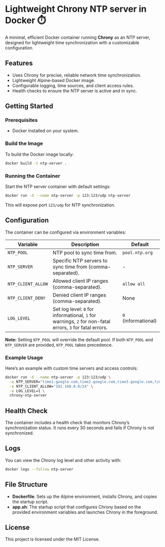 # Lightweight Chrony NTP server in Docker ⏱️

A minimal, efficient Docker container running **Chrony** as an NTP server, designed for lightweight time synchronization with a customizable configuration.

## Features

- Uses Chrony for precise, reliable network time synchronization.
- Lightweight Alpine-based Docker image.
- Configurable logging, time sources, and client access rules.
- Health checks to ensure the NTP server is active and in sync.

## Getting Started

### Prerequisites

- Docker installed on your system.

### Build the Image

To build the Docker image locally:

```bash
docker build -t ntp-server .
```

### Running the Container

Start the NTP server container with default settings:

```bash
docker run -d --name ntp-server -p 123:123/udp ntp-server
```

This will expose port `123/udp` for NTP synchronization.

## Configuration

The container can be configured via environment variables:

| Variable           | Description                                                     | Default             |
|--------------------|-----------------------------------------------------------------|---------------------|
| `NTP_POOL`         | NTP pool to sync time from.                                     | `pool.ntp.org`      |
| `NTP_SERVER`       | Specific NTP servers to sync time from (comma-separated).       | -                   |
| `NTP_CLIENT_ALLOW` | Allowed client IP ranges (comma-separated).                     | `allow all`         |
| `NTP_CLIENT_DENY`  | Denied client IP ranges (comma-separated).                      | None                |
| `LOG_LEVEL`        | Set log level: `0` for informational, `1` for warnings, `2` for non-fatal errors, `3` for fatal errors. | `0` (informational) |

**Note:** Setting `NTP_POOL` will override the default pool. If both `NTP_POOL` and `NTP_SERVER` are provided, `NTP_POOL` takes precedence.

### Example Usage

Here’s an example with custom time servers and access controls:

```bash
docker run -d --name ntp-server -p 123:123/udp \
  -e NTP_SERVER="time1.google.com,time2.google.com,time3.google.com,time4.google.com" \
  -e NTP_CLIENT_ALLOW="192.168.0.0/24" \
  -e LOG_LEVEL=1 \
  chrony-ntp-server
```

## Health Check

The container includes a health check that monitors Chrony’s synchronization status. It runs every 30 seconds and fails if Chrony is not synchronized.

## Logs

You can view the Chrony log level and other activity with:

```bash
docker logs --follow ntp-server
```

## File Structure

- **Dockerfile**: Sets up the Alpine environment, installs Chrony, and copies the startup script.
- **app.sh**: The startup script that configures Chrony based on the provided environment variables and launches Chrony in the foreground.

## License

This project is licensed under the MIT License.
